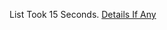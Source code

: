 List Took 15 Seconds.
[Details If Any](https://github.com/deathbybandaid/piholeparser/blob/master/RecentRunLogs/parsingscripts/hpHosts.md)


